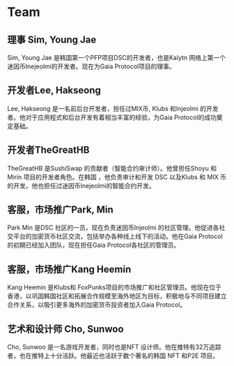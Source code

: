 # Team

## 理事 Sim, Young Jae

Sim, Young Jae 是韩国第一个PFP项目DSC的开发者，也是Kalytn 网络上第一个迷因币Inejeolmi的开发者。现在为Gaia  Protocol项目的理事。

## 开发者Lee, Hakseong &#x20;

Lee, Hakseong 是一名前后台开发者，担任过MIX币, Klubs 和Injeolmi 的开发者。他对于应用程式和后台开发有着相当丰富的经验，为Gaia Protocol的成功奠定基础。

## 开发者TheGreatHB

TheGreatHB 是SushiSwap 的贡献者（智能合约审计师）。他曾担任Shoyu 和Mirin 项目的开发者角色。在韩国 ，他负责审计和开发 DSC 以及Klubs 和 MIX 币的开发。他也担任过迷因币Inejeolmi的智能合约开发。

## 客服，市场推广Park, Min

Park Min 是DSC 社区的一员，现在负责迷因币Injeolmi 的社区管理。他促进各社交平台的加密货币社区交流，包括举办各种线上线下的活动。他在Gaia  Protocol的初期已经加入团队，现在担任Gaia  Protocol各社区的管理员。

## 客服，市场推广Kang Heemin

Kang Heemin 是Klubs和 FoxPunks项目的市场推广和社区管理员。他现在位于香港，以巩固韩国社区和拓展合作规模至海外地区为目标，积极地与不同项目建立合作关系，以吸引更多海外的加密货币投资者加入Gaia Protocol。

## 艺术和设计师 Cho, Sunwoo

Cho, Sunwoo 是一名游戏开发者，同时也是NFT 设计师。他在推特有32万追踪者，也在推特上十分活跃。他最近也活跃于数个著名的韩国 NFT 和P2E 项目。
